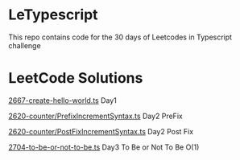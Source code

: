 # LeTypescript
This repo contains code for the 30 days of  Leetcodes in Typescript challenge

# LeetCode Solutions

[2667-create-hello-world.ts](2667-create-hello-world.ts) Day1

[2620-counter/PrefixIncrementSyntax.ts](2620-counter.ts) Day2 PreFix

[2620-counter/PostFixIncrementSyntax.ts](2620-counter.ts) Day2 Post Fix

[2704-to-be-or-not-to-be.ts](2704-to-be-or-not-to-be.ts) Day3 To Be or Not To Be O(1)

